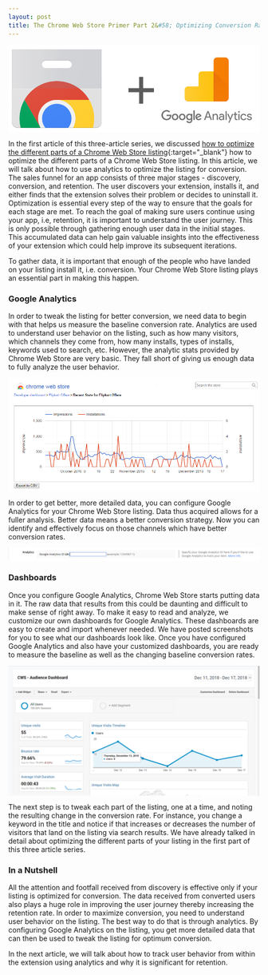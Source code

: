 ```yaml
---
layout: post
title: The Chrome Web Store Primer Part 2&#58; Optimizing Conversion Rate Using Analytics
---
```


<img style="display: block; margin: auto;" alt="Chrome Web Store and Google Analytics" title="Chrome Web Store and Google Analytics" src="/images/chrome-webstore-logo-google-analytics.jpg">

In the first article of this three-article series, we discussed [how to optimize the different parts of a Chrome Web Store listing](http://blog.vshsolutions.com/the-chrome-web-store-primer-part-1-before-publishing/ "how to optimize the different parts of a Chrome Web Store listing"){:target="_blank"} how to optimize the different parts of a Chrome Web Store listing. In this article, we will talk about how to use analytics to optimize the listing for conversion. The sales funnel for an app consists of three major stages - discovery, conversion, and retention. The user discovers your extension, installs it, and either finds that the extension solves their problem or decides to uninstall it. Optimization is essential every step of the way to ensure that the goals for each stage are met. To reach the goal of making sure users continue using your app, i.e, retention, it is important to understand the user journey. This is only possible through gathering enough user data in the initial stages. This accumulated data can help gain valuable insights into the effectiveness of your extension which could help improve its subsequent iterations.


To gather data, it is important that enough of the people who have landed on your listing install it, i.e. conversion. Your Chrome Web Store listing plays an essential part in making this happen. 


### Google Analytics
In order to tweak the listing for better conversion, we need data to begin with that helps us measure the baseline conversion rate. Analytics are used to understand user behavior on the listing, such as how many visitors, which channels they come from, how many installs, types of installs, keywords used to search, etc. However, the analytic stats provided by Chrome Web Store are very basic. They fall short of giving us enough data to fully analyze the user behavior.

<img style="display: block; margin: auto;" alt="Chrome Web Store Statistics" title="Chrome Web Store Statistics" src="/images/chrome-webstore-dashboard.jpg">


In order to get better, more detailed data, you can configure Google Analytics for your Chrome Web Store listing. Data thus acquired allows for a fuller analysis. Better data means a better conversion strategy. Now you can identify and effectively focus on those channels which have better conversion rates.

<img style="display: block; margin: auto;" alt="Chrome Web Store Google Analytics Configuration" title="Chrome Web Store Google Analytics Configuration" src="/images/chrome-webstore-google-analytics-configuration.png">



### Dashboards
Once you configure Google Analytics, Chrome Web Store starts putting data in it. The raw data that results from this could be daunting and difficult to make sense of right away. To make it easy to read and analyze, we customize our own dashboards for Google Analytics. These dashboards are easy to create and import whenever needed. We have posted screenshots for you to see what our dashboards look like.  Once you have configured Google Analytics and also have your customized dashboards, you are ready to measure the baseline as well as the changing baseline conversion rates.  

<img style="display: block; margin: auto;" alt="Chrome Web Store Google Analytics Custom Dashboard" title="Chrome Web Store Google Analytics Custom Dashboard" src="/images/chrome-webstore-google-analytics-dashboard.png">


The next step is to tweak each part of the listing, one at a time, and noting the resulting change in the conversion rate. For instance, you change a keyword in the title and notice if that increases or decreases the number of visitors that land on the listing via search results. We have already talked in detail about optimizing the different parts of your listing in the first part of this three article series.



### In a Nutshell
All the attention and footfall received from discovery is effective only if your listing is optimized for conversion. The data received from converted users also plays a huge role in improving the user journey thereby increasing the retention rate. In order to maximize conversion, you need to understand user behavior on the listing. The best way to do that is through analytics. By configuring Google Analytics on the listing, you get more detailed data that can then be used to tweak the listing for optimum conversion.

In the next article, we will talk about how to track user behavior from within the extension using analytics and why it is significant for retention.
